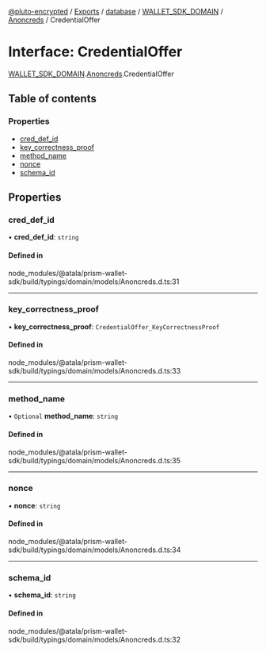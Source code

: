 [@pluto-encrypted](../README.md) / [Exports](../modules.md) / [database](../modules/database-1.md) / [WALLET\_SDK\_DOMAIN](../modules/database-1.WALLET_SDK_DOMAIN.md) / [Anoncreds](../modules/database-1.WALLET_SDK_DOMAIN.Anoncreds.md) / CredentialOffer

# Interface: CredentialOffer

[WALLET\_SDK\_DOMAIN](../modules/database-1.WALLET_SDK_DOMAIN.md).[Anoncreds](../modules/database-1.WALLET_SDK_DOMAIN.Anoncreds.md).CredentialOffer

## Table of contents

### Properties

- [cred\_def\_id](database-1.WALLET_SDK_DOMAIN.Anoncreds.CredentialOffer.md#cred_def_id)
- [key\_correctness\_proof](database-1.WALLET_SDK_DOMAIN.Anoncreds.CredentialOffer.md#key_correctness_proof)
- [method\_name](database-1.WALLET_SDK_DOMAIN.Anoncreds.CredentialOffer.md#method_name)
- [nonce](database-1.WALLET_SDK_DOMAIN.Anoncreds.CredentialOffer.md#nonce)
- [schema\_id](database-1.WALLET_SDK_DOMAIN.Anoncreds.CredentialOffer.md#schema_id)

## Properties

### cred\_def\_id

• **cred\_def\_id**: `string`

#### Defined in

node_modules/@atala/prism-wallet-sdk/build/typings/domain/models/Anoncreds.d.ts:31

___

### key\_correctness\_proof

• **key\_correctness\_proof**: `CredentialOffer_KeyCorrectnessProof`

#### Defined in

node_modules/@atala/prism-wallet-sdk/build/typings/domain/models/Anoncreds.d.ts:33

___

### method\_name

• `Optional` **method\_name**: `string`

#### Defined in

node_modules/@atala/prism-wallet-sdk/build/typings/domain/models/Anoncreds.d.ts:35

___

### nonce

• **nonce**: `string`

#### Defined in

node_modules/@atala/prism-wallet-sdk/build/typings/domain/models/Anoncreds.d.ts:34

___

### schema\_id

• **schema\_id**: `string`

#### Defined in

node_modules/@atala/prism-wallet-sdk/build/typings/domain/models/Anoncreds.d.ts:32
